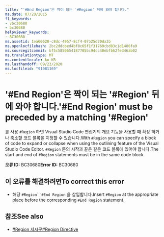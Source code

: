 ```yaml
---
title: "'#End Region'은 짝이 되는 '#Region' 뒤에 와야 합니다."
ms.date: 07/20/2015
f1_keywords:
- vbc30680
- bc30680
helpviewer_keywords:
- BC30680
ms.assetid: 1ea60620-c8dc-4957-8cf4-07b25d20da3b
ms.openlocfilehash: 2bc2ddcbed4bf8c65f1f31769cbd83c1d1486fa9
ms.sourcegitcommit: bf5c5850654187705bc94cc40ebfb62fe346ab02
ms.translationtype: MT
ms.contentlocale: ko-KR
ms.lasthandoff: 09/23/2020
ms.locfileid: "91081169"
---
```

# <a name="end-region-must-be-preceded-by-a-matching-region"></a><span data-ttu-id="8c676-102">'#End Region'은 짝이 되는 '#Region' 뒤에 와야 합니다.</span><span class="sxs-lookup"><span data-stu-id="8c676-102">'#End Region' must be preceded by a matching '#Region'</span></span>

<span data-ttu-id="8c676-103">를 사용 `#Region` 하면 Visual Studio Code 편집기의 개요 기능을 사용할 때 확장 하거나 축소할 코드 블록을 지정할 수 있습니다.</span><span class="sxs-lookup"><span data-stu-id="8c676-103">With `#Region` you can specify a block of code to expand or collapse when using the outlining feature of the Visual Studio Code Editor.</span></span> <span data-ttu-id="8c676-104">`#Region` 문의 시작과 끝은 같은 코드 블록에 있어야 합니다.</span><span class="sxs-lookup"><span data-stu-id="8c676-104">The start and end of `#Region` statements must be in the same code block.</span></span>  
  
 <span data-ttu-id="8c676-105">**오류 ID:** BC30680</span><span class="sxs-lookup"><span data-stu-id="8c676-105">**Error ID:** BC30680</span></span>  
  
## <a name="to-correct-this-error"></a><span data-ttu-id="8c676-106">이 오류를 해결하려면</span><span class="sxs-lookup"><span data-stu-id="8c676-106">To correct this error</span></span>  
  
- <span data-ttu-id="8c676-107">해당 `#Region``#End Region` 을 삽입합니다.</span><span class="sxs-lookup"><span data-stu-id="8c676-107">Insert `#Region` at the appropriate place before the corresponding `#End Region` statement.</span></span>  
  
## <a name="see-also"></a><span data-ttu-id="8c676-108">참조</span><span class="sxs-lookup"><span data-stu-id="8c676-108">See also</span></span>

- [<span data-ttu-id="8c676-109">#Region 지시문</span><span class="sxs-lookup"><span data-stu-id="8c676-109">#Region Directive</span></span>](../language-reference/directives/region-directive.md)
